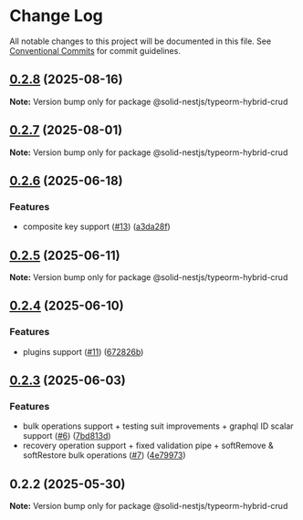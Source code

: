 # Change Log

All notable changes to this project will be documented in this file.
See [Conventional Commits](https://conventionalcommits.org) for commit guidelines.

## [0.2.8](https://github.com/solid-nestjs/framework/compare/v0.2.7...v0.2.8) (2025-08-16)

**Note:** Version bump only for package @solid-nestjs/typeorm-hybrid-crud

## [0.2.7](https://github.com/solid-nestjs/framework/compare/v0.2.6...v0.2.7) (2025-08-01)

**Note:** Version bump only for package @solid-nestjs/typeorm-hybrid-crud

## [0.2.6](https://github.com/solid-nestjs/framework/compare/v0.2.5...v0.2.6) (2025-06-18)

### Features

- composite key support ([#13](https://github.com/solid-nestjs/framework/issues/13)) ([a3da28f](https://github.com/solid-nestjs/framework/commit/a3da28ff387984c59ec5f72d1bcafecc9ce83b1b))

## [0.2.5](https://github.com/solid-nestjs/framework/compare/v0.2.4...v0.2.5) (2025-06-11)

**Note:** Version bump only for package @solid-nestjs/typeorm-hybrid-crud

## [0.2.4](https://github.com/solid-nestjs/framework/compare/v0.2.3...v0.2.4) (2025-06-10)

### Features

- plugins support ([#11](https://github.com/solid-nestjs/framework/issues/11)) ([672826b](https://github.com/solid-nestjs/framework/commit/672826bb3c06ed996fb09e3aa6e568e2c4e790a9))

## [0.2.3](https://github.com/solid-nestjs/framework/compare/v0.2.2...v0.2.3) (2025-06-03)

### Features

- bulk operations support + testing suit improvements + graphql ID scalar support ([#6](https://github.com/solid-nestjs/framework/issues/6)) ([7bd813d](https://github.com/solid-nestjs/framework/commit/7bd813dfd03f46cfab2e520b28b346c7080fa1fb))
- recovery operation support + fixed validation pipe + softRemove & softRestore bulk operations ([#7](https://github.com/solid-nestjs/framework/issues/7)) ([4e79973](https://github.com/solid-nestjs/framework/commit/4e7997377aaffd60b457186730c149e9c4467617))

## 0.2.2 (2025-05-30)

**Note:** Version bump only for package @solid-nestjs/typeorm-hybrid-crud
